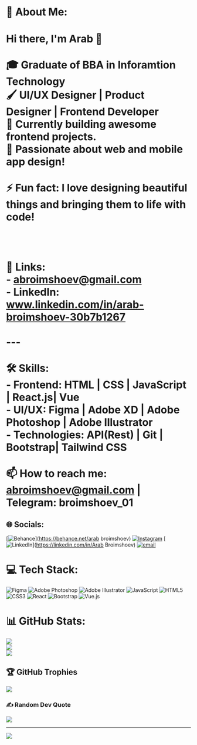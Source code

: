 
# 💫 About Me:
# Hi there, I'm Arab 👋<br><br>🎓 Graduate of BBA in Inforamtion Technology <br>🖌️ UI/UX Designer | Product Designer | Frontend Developer <br>🚀 Currently building awesome frontend projects.  <br>🌱 Passionate about web and mobile app design!<br><br>⚡ Fun fact: I love designing beautiful things and bringing them to life with code!<br><br><br><br>🔗 Links:<br>- abroimshoev@gmail.com<br>- LinkedIn: www.linkedin.com/in/arab-broimshoev-30b7b1267<br><br>---<br><br>🛠 Skills:<br>- Frontend: HTML | CSS | JavaScript | React.js| Vue <br>- UI/UX: Figma | Adobe XD | Adobe Photoshop | Adobe Illustrator<br>- Technologies: API(Rest) | Git | Bootstrap| Tailwind CSS<br><br>📫 How to reach me: abroimshoev@gmail.com | Telegram: broimshoev_01<br>


## 🌐 Socials:
[![Behance](https://img.shields.io/badge/Behance-1769ff?logo=behance&logoColor=white)](https://behance.net/arab broimshoev) [![Instagram](https://img.shields.io/badge/Instagram-%23E4405F.svg?logo=Instagram&logoColor=white)](https://instagram.com/broimshoev.a) [![LinkedIn](https://img.shields.io/badge/LinkedIn-%230077B5.svg?logo=linkedin&logoColor=white)](https://linkedin.com/in/Arab Broimshoev) [![email](https://img.shields.io/badge/Email-D14836?logo=gmail&logoColor=white)](mailto:abroimshoev@gmail.com) 

# 💻 Tech Stack:
![Figma](https://img.shields.io/badge/figma-%23F24E1E.svg?style=for-the-badge&logo=figma&logoColor=white) ![Adobe Photoshop](https://img.shields.io/badge/adobe%20photoshop-%2331A8FF.svg?style=for-the-badge&logo=adobe%20photoshop&logoColor=white) ![Adobe Illustrator](https://img.shields.io/badge/adobe%20illustrator-%23FF9A00.svg?style=for-the-badge&logo=adobe%20illustrator&logoColor=white) ![JavaScript](https://img.shields.io/badge/javascript-%23323330.svg?style=for-the-badge&logo=javascript&logoColor=%23F7DF1E) ![HTML5](https://img.shields.io/badge/html5-%23E34F26.svg?style=for-the-badge&logo=html5&logoColor=white) ![CSS3](https://img.shields.io/badge/css3-%231572B6.svg?style=for-the-badge&logo=css3&logoColor=white) ![React](https://img.shields.io/badge/React-%2344A833.svg?style=for-the-badge&logo=react&logoColor=white) ![Bootstrap](https://img.shields.io/badge/bootstrap-%238511FA.svg?style=for-the-badge&logo=bootstrap&logoColor=white) ![Vue.js](https://img.shields.io/badge/Vue.js-%2300C4CC.svg?style=for-the-badge&logo=Vue.js&logoColor=white)
# 📊 GitHub Stats:
![](https://github-readme-stats.vercel.app/api?username=Broimshoev17&theme=dark&hide_border=false&include_all_commits=false&count_private=false)<br/>
![](https://nirzak-streak-stats.vercel.app/?user=Broimshoev17&theme=dark&hide_border=false)<br/>
![](https://github-readme-stats.vercel.app/api/top-langs/?username=Broimshoev17&theme=dark&hide_border=false&include_all_commits=false&count_private=false&layout=compact)

## 🏆 GitHub Trophies
![](https://github-profile-trophy.vercel.app/?username=Broimshoev17&theme=radical&no-frame=false&no-bg=true&margin-w=4)

### ✍️ Random Dev Quote
![](https://quotes-github-readme.vercel.app/api?type=horizontal&theme=radical)

---
[![](https://visitcount.itsvg.in/api?id=Broimshoev17&icon=0&color=0)](https://visitcount.itsvg.in)

<!-- Proudly created with GPRM ( https://gprm.itsvg.in ) -->
